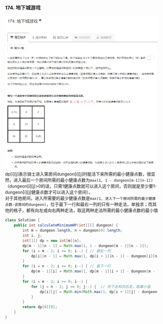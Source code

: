 ### 174. 地下城游戏
![](../imgs/2018-10-16_202801.png)   
dp[i][j]表示骑士进入第房间dungeon[i][j]时能活下来所需的最小健康点数，很显然，进入最后一个房间所需的最小健康点数为`max(1, 1 - dungeon[m-1][n-1])`（dungeon[i][j]>0的话，只需1健康点数就可以进入这个房间，否则就是至少要1-dungeon[i][j]健康点数才可以进入这个房间）。  
对于其他房间，进入所需要的最少健康点数是`max(1, 进入下一个房间所需的最少健康点数-该房间的dungeon)`，位于最下一行和最右一列的只有一种走法，单独求；而其他的格子，都有向左或向右两种走法，取这两种走法所需的最小健康点数的最小值
```java
class Solution {
    public int calculateMinimumHP(int[][] dungeon) {
        int m = dungeon.length, n = dungeon[0].length;
        int i, j;
        int[][] dp = new int[m][n];
        dp[m - 1][n - 1] = Math.max(1, 1 - dungeon[m - 1][n - 1]);
        for (i = m - 2; i >= 0; i--) { // 最右一列
            dp[i][n - 1] = Math.max(1, dp[i + 1][n - 1] - dungeon[i][n - 1]);
        }
        for (i = n - 2; i >= 0; i--) { // 最下一行
            dp[m - 1][i] = Math.max(1, dp[m - 1][i + 1] - dungeon[m - 1][i]);
        }
        for (i = m - 2; i >= 0; i--) {
            for (j = n - 2; j >= 0; j--) {  // 向下走和向右走，取最小值
                dp[i][j] = Math.min(Math.max(1, dp[i + 1][j] - dungeon[i][j]), Math.max(1, dp[i][j + 1] - dungeon[i][j]));
            }
        }
        return dp[0][0];
    }
}
```